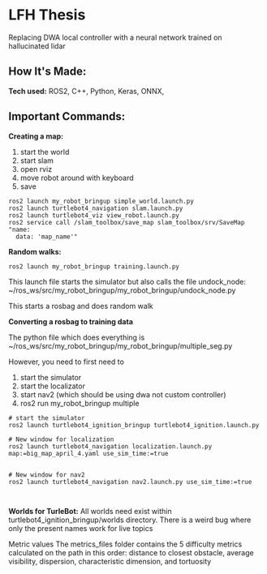 # LFH Thesis
Replacing DWA local controller with a neural network trained on hallucinated lidar



## How It's Made:

**Tech used:** ROS2, C++, Python, Keras, ONNX,


## Important Commands:

**Creating a map:** 
1) start the world
2) start slam
3) open rviz
4) move robot around with keyboard
5) save
```
ros2 launch my_robot_bringup simple_world.launch.py
ros2 launch turtlebot4_navigation slam.launch.py
ros2 launch turtlebot4_viz view_robot.launch.py
ros2 service call /slam_toolbox/save_map slam_toolbox/srv/SaveMap "name:
  data: 'map_name'"

```

**Random walks:**
```
ros2 launch my_robot_bringup training.launch.py
```
This launch file starts the simulator but also calls the file undock_node: ~/ros_ws/src/my_robot_bringup/my_robot_bringup/undock_node.py

This starts a rosbag and does random walk

**Converting a rosbag to training data**

The python file which does everything is ~/ros_ws/src/my_robot_bringup/my_robot_bringup/multiple_seg.py


However, you need to first need to 
1) start the simulator
2) start the localizator 
3) start nav2 (which should be using dwa not custom controller)
4) ros2 run my_robot_bringup multiple
```
# start the simulator
ros2 launch turtlebot4_ignition_bringup turtlebot4_ignition.launch.py

# New window for localization
ros2 launch turtlebot4_navigation localization.launch.py map:=big_map_april_4.yaml use_sim_time:=true


# New window for nav2
ros2 launch turtlebot4_navigation nav2.launch.py use_sim_time:=true



```
**Worlds for TurleBot:** All worlds need exist within turtlebot4_ignition_bringup/worlds directory. There is a weird bug where only the present names
work for live topics

Metric values
The metrics_files folder contains the 5 difficulty metrics calculated on the path in this order: distance to closest obstacle, average visibility, dispersion, characteristic dimension, and tortuosity

